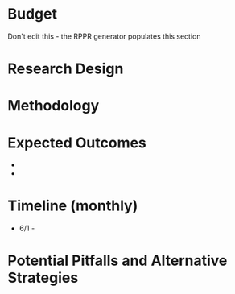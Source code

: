 # Budget
Don't edit this - the RPPR generator populates this section

# Research Design

# Methodology

# Expected Outcomes
* 
* 

# Timeline (monthly)
* 6/1 - 

# Potential Pitfalls and Alternative Strategies


